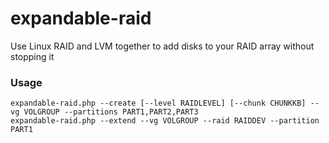 expandable-raid
===============

Use Linux RAID and LVM together to add disks to your RAID array without stopping it

### Usage

```
expandable-raid.php --create [--level RAIDLEVEL] [--chunk CHUNKKB] --vg VOLGROUP --partitions PART1,PART2,PART3
expandable-raid.php --extend --vg VOLGROUP --raid RAIDDEV --partition PART1
```
